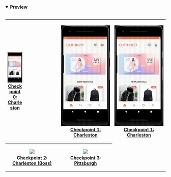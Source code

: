 <details open>
<summary><strong>Preview</strong></summary> <br>
<table style="width:100%">
<tr>
    <th> <p align="center" style="width:30%">
       <img src="2022-08-02 20-18-58.gif"><br>
       <a href="https://youtu.be/opvoS4-yUgg?t=11](https://github.com/tuannt02/Clothnest">Checkpoint 0: Charleston</a>
    </p> </th>
    <th> <p align="center">
       <img src="2022-08-02 20-18-58.gif"><br>
       <a href="https://youtu.be/opvoS4-yUgg?t=101](https://youtu.be/opvoS4-yUgg?t=11](https://github.com/tuannt02/Clothnest">Checkpoint 1: Charleston</a>
    </p> </th>
    <th> <p align="center">
       <img src="2022-08-02 20-18-58.gif"><br>
       <a href="[https://youtu.be/opvoS4-yUgg?t=101](https://youtu.be/opvoS4-yUgg?t=11](https://github.com/tuannt02/Clothnest)">Checkpoint 1: Charleston</a>
    </p> </th>
</tr>
<tr>
    <th> <p align="center">
       <img src="https://github.com/tuannt02/resource/blob/main/clothnest/client/01_homepage.gif"><br>
       <a href="https://youtu.be/opvoS4-yUgg?t=108">Checkpoint 2: Charleston (Boss)</a>
    </p> </th>    
    <th> <p align="center">
       <img src="resource/clothnest/client/02_chat_client.gif"><br>
       <a href="https://youtu.be/opvoS4-yUgg?t=165">Checkpoint 3: Pittsburgh</a>
    </p> </th>
</tr>
</table>
</details>
